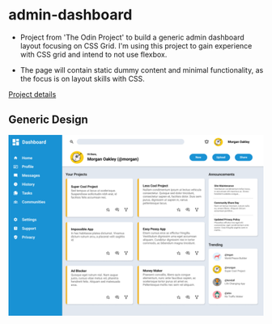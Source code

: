# admin-dashboard
- Project from 'The Odin Project' to build a generic admin dashboard layout focusing on CSS Grid. I'm using this project to gain experience with CSS grid and intend to not use flexbox.

- The page will contain static dummy content and minimal functionality, as the focus is on layout skills with CSS.

[Project details](https://www.theodinproject.com/lessons/node-path-intermediate-html-and-css-admin-dashboard)

## Generic Design
![Dashboard design](images/dashboard-design.png)
